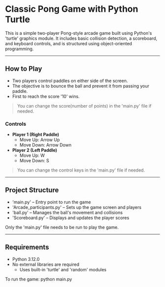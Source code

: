 # Classic Pong Game with Python Turtle

This is a simple two-player Pong-style arcade game built using Python's 'turtle' graphics module. It includes basic collision detection, a scoreboard, and keyboard controls, and is structured using object-oriented programming.

---

## How to Play

- Two players control paddles on either side of the screen.
- The objective is to bounce the ball and prevent it from passing your paddle.
- First to reach the score '10' wins.

> You can change the score(number of points) in the 'main.py' file if needed.

### Controls

- **Player 1 (Right Paddle)**
  - Move Up: Arrow Up
  - Move Down: Arrow Down
- **Player 2 (Left Paddle)**
  - Move Up: W
  - Move Down: S

> You can change the control keys in the 'main.py' file if needed.

---

## Project Structure

- 'main.py' – Entry point to run the game
- 'Arcade_participants.py' – Sets up the game screen and players
- 'ball.py' – Manages the ball's movement and collisions
- 'Scoreboard.py' – Displays and updates the player scores

Only the 'main.py' file needs to be run to play the game.

---

## Requirements

- Python 3.12.0
- No external libraries are required
  - Uses built-in 'turtle' and 'random' modules

To run the game: python main.py
